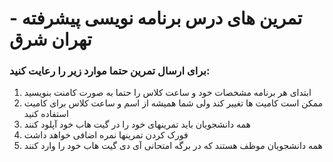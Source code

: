 
# تمرین های درس برنامه نویسی پیشرفته  - تهران شرق
  ### **برای ارسال تمرین حتما موارد زیر را رعایت کنید:**

1. ابتدای هر برنامه مشخصات خود و ساعت کلاس را حتما به صورت کامنت بنویسید
2. ممکن است کامیت ها تغییر کند ولی شما همیشه از اسم و ساعت کلاس برای کامیت استفاده کنید 
3. همه دانشجویان باید تمرینهای خود را در گیت هاب خود آپلود کنند
4. فورک کردن تمرینها نمره اضافی خواهد داشت
5. همه دانشجویان موظف هستند که در برگه امتحانی آی دی گیت هاب خود را وارد کنند
